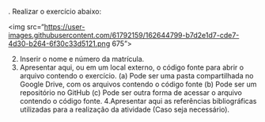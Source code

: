 . Realizar o exercício abaixo:

<img src=“https://user-images.githubusercontent.com/61792159/162644799-b7d2e1d7-cde7-4d30-b264-6f30c33d5121.png 675”>


2. Inserir o nome e número da matrícula.
3. Apresentar aqui, ou em um local externo, o código fonte para abrir o arquivo contendo o exercício. (a) Pode ser uma pasta compartilhada no Google  Drive, com os arquivos contendo o código fonte (b) Pode ser um repositório no GitHub (c) Pode ser outra forma de acessar o arquivo contendo o código fonte.
4.Apresentar aqui as referências bibliográficas utilizadas para a realização da atividade (Caso seja necessário).
